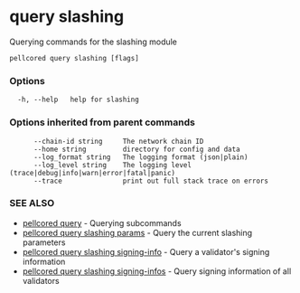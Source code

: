 # query slashing

Querying commands for the slashing module

```
pellcored query slashing [flags]
```

### Options

```
  -h, --help   help for slashing
```

### Options inherited from parent commands

```
      --chain-id string     The network chain ID
      --home string         directory for config and data 
      --log_format string   The logging format (json|plain) 
      --log_level string    The logging level (trace|debug|info|warn|error|fatal|panic) 
      --trace               print out full stack trace on errors
```

### SEE ALSO

* [pellcored query](pellcored_query.md)	 - Querying subcommands
* [pellcored query slashing params](pellcored_query_slashing_params.md)	 - Query the current slashing parameters
* [pellcored query slashing signing-info](pellcored_query_slashing_signing-info.md)	 - Query a validator's signing information
* [pellcored query slashing signing-infos](pellcored_query_slashing_signing-infos.md)	 - Query signing information of all validators

